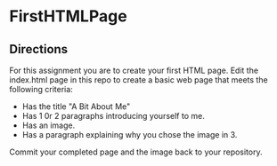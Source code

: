 # FirstHTMLPage

## Directions
For this assignment you are to create your first HTML page.  Edit the index.html page in this repo to create a basic web page that meets the following criteria:

*  Has the title "A Bit About Me"
*  Has 1 0r 2 paragraphs introducing yourself to me.
*  Has an image.
*  Has a paragraph explaining why you chose the image in 3.

Commit your completed page and the image back to your repository.
